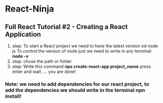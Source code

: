 # React-Ninja 
## Full React Tutorial #2 - Creating a React Application

1. step: To start a React project we need to have the latest version od node js 
To control the version of node just we need to write in any terminal: **node -v**
2. step: chose the path or folder 
3. step: Write this command **npx create-react-app project_name** press enter and wait .... you are done!

### Note: we need to add dependencies for our react project, to add the dependencies we should write in the terminal **npn install**! 

